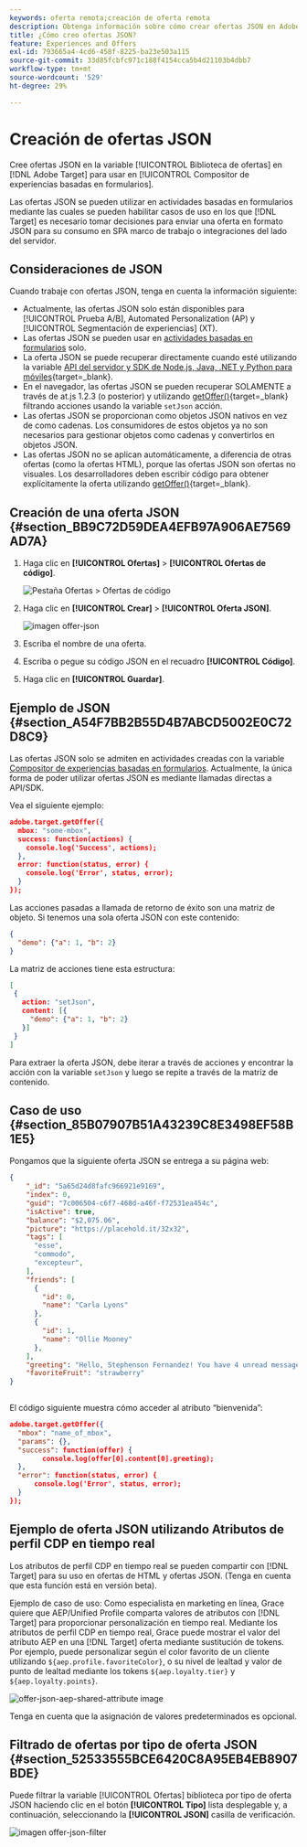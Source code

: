 ```yaml
---
keywords: oferta remota;creación de oferta remota
description: Obtenga información sobre cómo crear ofertas JSON en Adobe [!DNL Target] para usar en el Compositor de experiencias basadas en formularios.
title: ¿Cómo creo ofertas JSON?
feature: Experiences and Offers
exl-id: 793665a4-4cd6-458f-8225-ba23e503a115
source-git-commit: 33d85fcbfc971c188f4154cca5b4d21103b4dbb7
workflow-type: tm+mt
source-wordcount: '529'
ht-degree: 29%

---
```


# Creación de ofertas JSON

Cree ofertas JSON en la variable [!UICONTROL Biblioteca de ofertas] en [!DNL Adobe Target] para usar en [!UICONTROL Compositor de experiencias basadas en formularios].

Las ofertas JSON se pueden utilizar en actividades basadas en formularios mediante las cuales se pueden habilitar casos de uso en los que [!DNL Target] es necesario tomar decisiones para enviar una oferta en formato JSON para su consumo en SPA marco de trabajo o integraciones del lado del servidor.

## Consideraciones de JSON

Cuando trabaje con ofertas JSON, tenga en cuenta la información siguiente:

* Actualmente, las ofertas JSON solo están disponibles para [!UICONTROL Prueba A/B], Automated Personalization (AP) y [!UICONTROL Segmentación de experiencias] (XT).
* Las ofertas JSON se pueden usar en [actividades basadas en formularios](/help/main/c-experiences/form-experience-composer.md) solo.
* La oferta JSON se puede recuperar directamente cuando esté utilizando la variable [API del servidor y SDK de Node.js, Java, .NET y Python para móviles](https://developer.adobe.com/target/implement/server-side/){target=_blank}.
* En el navegador, las ofertas JSON se pueden recuperar SOLAMENTE a través de at.js 1.2.3 (o posterior) y utilizando [getOffer()](https://developer.adobe.com/target/implement/client-side/atjs/atjs-functions/adobe-target-getoffer/){target=_blank} filtrando acciones usando la variable `setJson` acción.
* Las ofertas JSON se proporcionan como objetos JSON nativos en vez de como cadenas. Los consumidores de estos objetos ya no son necesarios para gestionar objetos como cadenas y convertirlos en objetos JSON.
* Las ofertas JSON no se aplican automáticamente, a diferencia de otras ofertas (como la ofertas HTML), porque las ofertas JSON son ofertas no visuales. Los desarrolladores deben escribir código para obtener explícitamente la oferta utilizando   [getOffer()](https://developer.adobe.com/target/implement/client-side/atjs/atjs-functions/adobe-target-getoffer/){target=_blank}.

## Creación de una oferta JSON {#section_BB9C72D59DEA4EFB97A906AE7569AD7A}

1. Haga clic en **[!UICONTROL Ofertas]** > **[!UICONTROL Ofertas de código]**.

   ![Pestaña Ofertas > Ofertas de código](/help/main/c-experiences/c-manage-content/assets/code-offers-tab.png)

1. Haga clic en **[!UICONTROL Crear]** > **[!UICONTROL Oferta JSON]**.

   ![imagen offer-json](assets/offer-json.png)

1. Escriba el nombre de una oferta.
1. Escriba o pegue su código JSON en el recuadro **[!UICONTROL Código]**.
1. Haga clic en **[!UICONTROL Guardar]**.

## Ejemplo de JSON {#section_A54F7BB2B55D4B7ABCD5002E0C72D8C9}

Las ofertas JSON solo se admiten en actividades creadas con la variable [Compositor de experiencias basadas en formularios](/help/main/c-experiences/form-experience-composer.md). Actualmente, la única forma de poder utilizar ofertas JSON es mediante llamadas directas a API/SDK.

Vea el siguiente ejemplo:

```json
adobe.target.getOffer({ 
  mbox: "some-mbox", 
  success: function(actions) { 
    console.log('Success', actions); 
  }, 
  error: function(status, error) { 
    console.log('Error', status, error); 
  } 
});
```

Las acciones pasadas a llamada de retorno de éxito son una matriz de objeto. Si tenemos una sola oferta JSON con este contenido:

```json
{ 
  "demo": {"a": 1, "b": 2} 
}
```

La matriz de acciones tiene esta estructura:

```json
[ 
 { 
   action: "setJson", 
   content: [{ 
     "demo": {"a": 1, "b": 2} 
   }] 
 }  
]
```

Para extraer la oferta JSON, debe iterar a través de acciones y encontrar la acción con la variable `setJson` y luego se repite a través de la matriz de contenido.

## Caso de uso {#section_85B07907B51A43239C8E3498EF58B1E5}

Pongamos que la siguiente oferta JSON se entrega a su página web:

```json
{ 
    "_id": "5a65d24d8fafc966921e9169", 
    "index": 0, 
    "guid": "7c006504-c6f7-468d-a46f-f72531ea454c", 
    "isActive": true, 
    "balance": "$2,075.06", 
    "picture": "https://placehold.it/32x32", 
    "tags": [ 
      "esse", 
      "commodo", 
      "excepteur", 
    ], 
    "friends": [ 
      { 
        "id": 0, 
        "name": "Carla Lyons" 
      }, 
      { 
        "id": 1, 
        "name": "Ollie Mooney" 
      }, 
    ], 
    "greeting": "Hello, Stephenson Fernandez! You have 4 unread messages.", 
    "favoriteFruit": "strawberry" 
} 
  
```

El código siguiente muestra cómo acceder al atributo “bienvenida”:

```json
adobe.target.getOffer({   
  "mbox": "name_of_mbox", 
  "params": {}, 
  "success": function(offer) {           
        console.log(offer[0].content[0].greeting); 
  },   
  "error": function(status, error) {           
      console.log('Error', status, error); 
  } 
});
```

## Ejemplo de oferta JSON utilizando Atributos de perfil CDP en tiempo real

Los atributos de perfil CDP en tiempo real se pueden compartir con [!DNL Target] para su uso en ofertas de HTML y ofertas JSON. (Tenga en cuenta que esta función está en versión beta).

Ejemplo de caso de uso: Como especialista en marketing en línea, Grace quiere que AEP/Unified Profile comparta valores de atributos con [!DNL Target] para proporcionar personalización en tiempo real. Mediante los atributos de perfil CDP en tiempo real, Grace puede mostrar el valor del atributo AEP en una [!DNL Target] oferta mediante sustitución de tokens. Por ejemplo, puede personalizar según el color favorito de un cliente utilizando `${aep.profile.favoriteColor}`, o su nivel de lealtad y valor de punto de lealtad mediante los tokens `${aep.loyalty.tier}` y `${aep.loyalty.points}`.

![offer-json-aep-shared-attribute image](assets/offer-json-aep-shared-attribute.png)

Tenga en cuenta que la asignación de valores predeterminados es opcional.

## Filtrado de ofertas por tipo de oferta JSON {#section_52533555BCE6420C8A95EB4EB8907BDE}

Puede filtrar la variable [!UICONTROL Ofertas] biblioteca por tipo de oferta JSON haciendo clic en el botón **[!UICONTROL Tipo]** lista desplegable y, a continuación, seleccionando la **[!UICONTROL JSON]** casilla de verificación.

![imagen offer-json-filter](assets/offer-json-filter.png)
